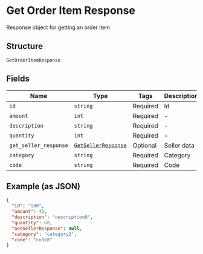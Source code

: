 
# Get Order Item Response

Response object for getting an order item

## Structure

`GetOrderItemResponse`

## Fields

| Name | Type | Tags | Description |
|  --- | --- | --- | --- |
| `id` | `string` | Required | Id |
| `amount` | `int` | Required | - |
| `description` | `string` | Required | - |
| `quantity` | `int` | Required | - |
| `get_seller_response` | [`GetSellerResponse`](/doc/models/get-seller-response.md) | Optional | Seller data |
| `category` | `string` | Required | Category |
| `code` | `string` | Required | Code |

## Example (as JSON)

```json
{
  "id": "id0",
  "amount": 46,
  "description": "description0",
  "quantity": 68,
  "GetSellerResponse": null,
  "category": "category2",
  "code": "code8"
}
```

